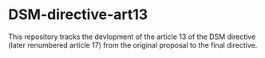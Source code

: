 # DSM-directive-art13
This repository tracks the devlopment of the article 13  of the DSM directive (later renumbered article 17) from the original proposal to the final directive.
